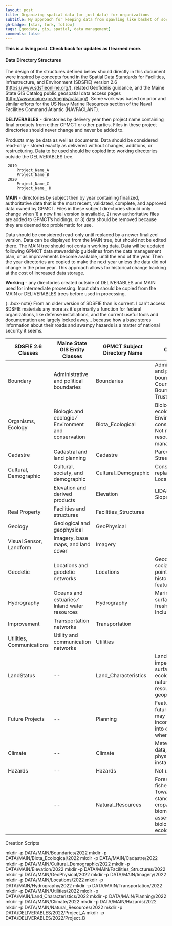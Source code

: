 ```yaml
---
layout: post
title: Organizing spatial data (or just data) for organizations
subtitle: My approach for keeping data from spawling like basket of socks
gh-badge: [star, fork, follow]
tags: [geodata, gis, spatial, data management]
comments: false
---
```


**This is a living post. Check back for updates as I learned more.**

#### Data Directory Structures

The design of the structures defined below should directly  in this document were inspired by concepts found in the Spatial Data Standards for Facilities, Infrastructure, and Environment (SDSFIE) version 2.6 (https://www.sdsfieonline.org/), related Geofidelis guidance, and the Maine State GIS Catalog public geospatial data access pages (http://www.maine.gov/megis/catalog/). Some work was based on prior and similar efforts for the US Navy Marine Resources section of the Naval Facilities Command Atlantic (NAVFACLANT).

**DELIVERABLES** - directories by delivery year then project name containing final products from either GPMCT or other parties. Files in these project directories should never change and never be added to.

Products may be data as well as documents. Data should be considered read-only - stored exactly as delivered without changes, additions, or restructuring. Data to be used should be copied into working directories outside the DELIVERABLES tree.

```
 2019
     Project_Name_A
     Project_Name_B
 2020
     Project_Name_C
     Project_Name_ D
``` 

**MAIN** - directories by subject then by year containing finalized, authoritative data that is the most recent, validated, complete, and approved data owned by GPMCT. Files in these subject directories should only change when 1) a new final version is available, 2) new authoritative files are added to GPMCT’s holdings, or 3) data should be removed because they are deemed too problematic for use.

Data should be considered read-only until replaced by a newer finalized version. Data can be displayed from the MAIN tree, but should not be edited there. The MAIN tree should not contain working data. Data will be updated following GPMCT data stewardship guidelines from the data management plan, or as improvements become available, until the end of the year. Then the year directories are copied to make the next year unless the data did not change in the prior year. This approach allows for historical change tracking at the cost of increased data storage.

**Working** - any directories created outside of DELIVERABLES and MAIN used for intermediate processing. Input data should be copied from the MAIN or DELIVERABLES trees before used in processing. 

{: .box-note}
From an older version of SDSFIE than is current. I can't access SDSFIE materials any more as it's primarily a function for federal organizations, like defense installations, and the current useful tools and documentation are largely locked away... because how a base stores information about their roads and swampy hazards is a matter of national security it seems.


| SDSFIE 2.6 Classes        | Maine State GIS Entity Classes                       | GPMCT Subject Directory Name | Contents                                                                                                        |
| ------------------------- | ---------------------------------------------------- | ---------------------------- | --------------------------------------------------------------------------------------------------------------- |
| Boundary                  | Administrative and political boundaries              | Boundaries                   | Administrative and political boundaries. County Boundaries, Trust boundaries                                    |
| Organisms, Ecology        | Biologic and ecologic ⁄ Environment and conservation | Biota_Ecological             | Biological, ecological, Environmental, conservation. Not natural resource management                            |
| Cadastre                  | Cadastral and land planning                          | Cadastre                     | Parcels, Zoning, Street addresses                                                                               |
| Cultural, Demographic     | Cultural, society, and demographic                   | Cultural_Demographic         | Consider replacing with Locations                                                                               |
|                           | Elevation and derived products                       | Elevation                    | LIDAR, DEM, Slope products.                                                                                     |
| Real Property             | Facilities and structures                            | Facilities_Structures        |                                                                                                                 |
| Geology                   | Geological and geophysical                           | GeoPhysical                  |                                                                                                                 |
| Visual Sensor, Landform   | Imagery, base maps, and land cover                   | Imagery                      |                                                                                                                 |
| Geodetic                  | Locations and geodetic networks                      | Locations                    | Geodetic points, social/societal point of interest, historical features                                         |
| Hydrography               | Oceans and estuaries ⁄ Inland water resources        | Hydrography                  | Marine and surface freshwater. Including                                                                        |
| Improvement               | Transportation networks                              | Transportation               |                                                                                                                 |
| Utilities, Communications | Utility and communication networks                   | Utilities                    |                                                                                                                 |
| LandStatus                | --                                                   | Land_Characteristics         | Land use, impervious surface. Not ecological, natural resources, or geophysical.                                |
| Future Projects           | --                                                   | Planning                     | Features of future work that may be incorporated into other data when completed                                 |
| Climate                   | --                                                   | Climate                      | Meteorological data, but not physical installations.                                                            |
| Hazards                   | --                                                   | Hazards                      | Not used                                                                                                        |
|                           | --                                                   | Natural_Resources            | Forestry, fisheries. Towards yield / standing crop/harvestable biomass assessment, not biological or ecological |

Creation Scripts

mkdir -p DATA/MAIN/Boundaries/2022
mkdir -p DATA/MAIN/Biota_Ecological/2022
mkdir -p DATA/MAIN/Cadastre/2022
mkdir -p DATA/MAIN/Cultural_Demographic/2022
mkdir -p DATA/MAIN/Elevation/2022
mkdir -p DATA/MAIN/Facilities_Structures/2022
mkdir -p DATA/MAIN/GeoPhysical/2022
mkdir -p DATA/MAIN/Imagery/2022
mkdir -p DATA/MAIN/Locations/2022
mkdir -p DATA/MAIN/Hydrography/2022
mkdir -p DATA/MAIN/Transportation/2022
mkdir -p DATA/MAIN/Utilities/2022
mkdir -p DATA/MAIN/Land_Characteristics/2022
mkdir -p DATA/MAIN/Planning/2022
mkdir -p DATA/MAIN/Climate/2022
mkdir -p DATA/MAIN/Hazards/2022
mkdir -p DATA/MAIN/Natural_Resources/2022
mkdir -p DATA/DELIVERABLES/2022/Project_A
mkdir -p DATA/DELIVERABLES/2022/Project_B
